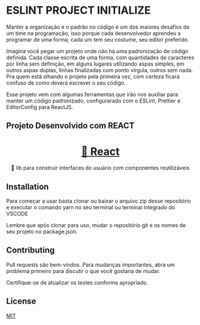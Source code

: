 # ESLINT PROJECT INITIALIZE

Manter a organização e o padrão no código é um dos maiores desafios de um time na programação, isso porque cada desenvolvedor aprendeu a programar de uma forma, cada um tem seu costume, seu editor preferido.

Imagina você pegar um projeto onde não há uma padronização de código definida. Cada classe escrita de uma forma, com quantidades de caracteres por linha sem definição, em alguns lugares utilizando aspas simples, em outros aspas duplas, linhas finalizadas com ponto vírgula, outros sem nada.
Pra quem está olhando o projeto pela primeira vez, com certeza ficará confuso de como deverá escrever o seu código.

Esse projeto vem com algumas ferramentas que irão nos auxiliar para manter um código padronizado, configurarado com o ESLint, Prettier e EditorConfig para ReactJS.


## Projeto Desenvolvido com REACT

<h1 align="center">
    <a href="https://pt-br.reactjs.org/">🔗 React</a>
</h1>
<p align="center">🚀 lib para construir interfaces do usuário com componentes reutilizáveis</p>

## Installation

Para começar a usar basta clonar ou baixar o arquivo zip desse repositório e executar o comando yarn no seu terminal ou terminal integrado do VSCODE

Lembre que após clonar para uso, mudar o repositório git e os nomes de seu projeto no package.json.

## Contributing

Pull requests são bem-vindos. Para mudanças importantes, abra um problema primeiro para discutir o que você gostaria de mudar.

Certifique-se de atualizar os testes conforme apropriado.

## License
[MIT](https://choosealicense.com/licenses/mit/)
